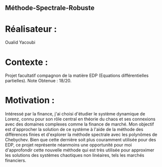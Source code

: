 ## Méthode-Spectrale-Robuste
# Réalisateur : 
  Oualid Yacoubi
# Contexte : 
Projet facultatif compagnon de la matière EDP (Equations différentielles partielles). Note Obtenue : 18/20.
# Motivation : 
Intéressé par la finance, j'ai choisi d'étudier le système dynamique de Lorenz, connu pour son rôle central en théorie du chaos et ses connexions avec des domaines complexes comme la finance de marché. 
Mon objectif est d'approcher la solution de ce système à l'aide de la méthode des différences finies et d'explorer la méthode spectrale avec les polynômes de Chebychev. Bien que cette dernière soit plus couramment utilisée pour des EDP, ce projet représente néanmoins une opportunité pour moi d'approfondir cette nouvelle méthode qui est très utilisée pour approximer les solutions des systèmes chaotiques non linéaires, tels les marchés financiers.

